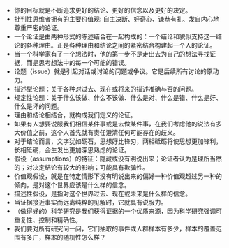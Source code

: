 - 你的目标就是不断追求更好的结论、更好的信念以及更好的决定。
- 批判性思维者拥有的主要价值观: 自主决断、好奇心、谦恭有礼、发自内心地尊重严密的论证。
- 一个论证是由两种形式的陈述结合在一起构成的：一个结论和貌似支持这一结论的各种理由。正是各种理由和结论之间的紧密结合构建起一个人的论证。
- 当一个科学家有了一个想法时，他的第一步不是走出去为自己的想法寻找证据，而是思考想法中的每一个可能的错误。
- 论题（issue）就是引起对话或讨论的问题或争议。它是后续所有讨论的原动力。
- 描述型论题：关于各种对过去、现在或将来的描述准确与否的问题。
- 规定性论题：关于什么该做、什么不该做、什么是对、什么是错、什么是好、什么是坏的问题。
- 理由和结论相结合，就构成我们定义的论证。
- 如果有人想要说服我们相信某件事或是去做某件事，在我们考虑他的说法有多大价值之前，这个人首先就有责任澄清任何可能存在的歧义。
- 对于结论而言，文字犹如砺石，思想好比锋刃，两相砥砺将使思想更加锋利，长相砥砺，会生发出更加深思熟虑的论证。
- 假设（assumptions）的特征：隐藏或没有明说出来；论证者认为是理所当然的；对决定结论有较大的影响；可能具有欺骗性。
- 价值观假设，就是在特定情形下没有明说出来的偏好一种价值观超过另一种的倾向，是对这个世界应该是什么样的信念。
- 描述性假设，是指对这个世界过去、现在或未来是什么样的信念。
- 当证据接近事实而远离纯粹的见解时，它就具有说服力。
- （做得好的）科学研究是我们获得证据的一个优质来源，因为科学研究强调可重复性、控制和精确性。
- 我们要对所有研究问一问，它们抽取的事件或人群样本有多少，样本的覆盖范围有多广，样本的随机性怎么样？

